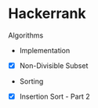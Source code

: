 # Hackerrank

Algorithms  
- Implementation  
 - [x] Non-Divisible Subset
- Sorting
 - [x] Insertion Sort - Part 2
